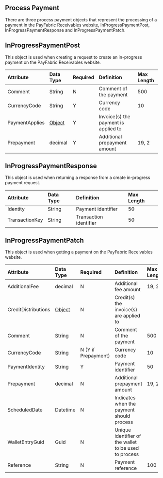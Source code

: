 ## Process Payment
There are three process payment objects that represent the processing of a payment in the PayFabric Receivables website, InProgressPaymentPost, InProgressPaymentResponse and InProgressPaymentPatch. 


## InProgressPaymentPost
This object is used when creating a request to create an in-progress payment on the PayFabric Receivables website.

| Attribute | Data Type | Required | Definition | Max Length |
| :----------- | :--------- | :--------- | :--------- | :--------- |
| Comment | String | N | Comment of the payment | 500 |
| CurrencyCode | String | Y | Currency code | 10 |
| PaymentApplies | [Object](PaymentApply.md) | Y | Invoice(s) the payment is applied to | |
| Prepayment | decimal | Y | Additional prepayment amount | 19, 2 |

## InProgressPaymentResponse
This object is used when returning a response from a create in-progress payment request.

| Attribute | Data Type | Definition | Max Length |
| :----------- | :--------- | :--------- | :--------- |
| Identity | String | Payment identifier | 50 |
| TransactionKey | String | Transaction identifier | 50 |

## InProgressPaymentPatch
This object is used when getting a payment on the PayFabric Receivables website.

| Attribute | Data Type | Required | Definition | Max Length |
| :----------- | :--------- | :--------- | :--------- | :--------- |
| AdditionalFee | decimal | N | Additional fee amount | 19, 2 |
| CreditDistributions | [Object](ApplyCredit.md) | N | Credit(s) the invoice(s) are applied to |
| Comment | String | N | Comment of the payment | 500 |
| CurrencyCode | String | N (Y if Prepayment) | Currency code | 10 |
| PaymentIdentity | String | Y | Payment identifier | 50 |
| Prepayment | decimal | N | Additional prepayment amount | 19, 2 |
| ScheduledDate | Datetime | N | Indicates when the payment should process |
| WalletEntryGuid | Guid | N | Unique identifier of the wallet to be used to process |  |
| Reference | String | N | Payment reference | 100 |
